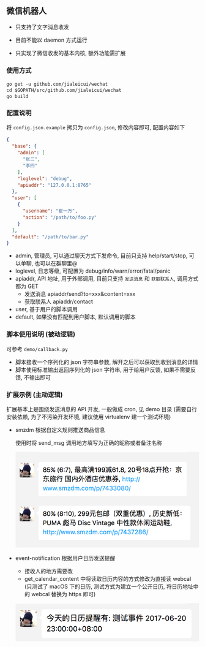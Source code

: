 ## 微信机器人

* 只支持了文字消息收发
* 目前不能以 daemon 方式运行


* 只实现了微信收发的基本内核, 额外功能需扩展



### 使用方式

```shell
go get -u github.com/jialeicui/wechat
cd $GOPATH/src/github.com/jialeicui/wechat
go build
```

### 配置说明

将 `config.json.example` 拷贝为 `config.json`, 修改内容即可, 配置内容如下

```json
{
  "base": {
    "admin": [
      "张三",
      "李四"
    ],
    "loglevel": "debug",
    "apiaddr": "127.0.0.1:8765"
  },
  "user": [
    {
      "username": "崔一万",
      "action": "/path/to/foo.py"
    }
  ],
  "default": "/path/to/bar.py"
}

```

* admin, 管理员, 可以通过聊天方式下发命令, 目前只支持 help/start/stop, 可以单聊, 也可以在群聊里@
* loglevel, 日志等级, 可配置为 debug/info/warn/error/fatal/panic
* apiaddr, API 地址, 用于外部调用, 目前只支持 `发送消息` 和 `获取联系人`, 调用方式都为 GET
  * 发送消息  apiaddr/send?to=xxx&content=xxx
  * 获取联系人 apiaddr/contact
* user, 基于用户的脚本调用
* default, 如果没有匹配到用户脚本, 默认调用的脚本

### 脚本使用说明 (被动逻辑)

可参考 `demo/callback.py`

* 脚本接收一个序列化的 json 字符串参数, 解开之后可以获取到收到消息的详情
* 脚本使用标准输出返回序列化的 json 字符串, 用于给用户反馈, 如果不需要反馈, 不输出即可

### 扩展示例 (主动逻辑)

扩展基本上是围绕发送消息的 API 开发, 一般做成 cron, 见 demo 目录 (需要自行安装依赖, 为了不污染开发环境, 建议使用 virtualenv 建一个测试环境)

* smzdm 根据自定义规则推送商品信息

  使用时将 send_msg 调用地方填写为正确的昵称或者备注名称

  ![](image/smzdm.png)

* event-notification 根据用户日历发送提醒

  * 接收人的地方需要改
  * get_calendar_content 中将读取日历内容的方式修改为直接读 webcal (只测试了 macOS 下的日历, 测试方式为建立一个公开日历, 将日历地址中的 webcal 替换为 https 即可)

  ![](image/event.png)